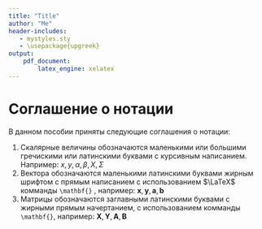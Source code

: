 ```yaml
---
title: "Title"
author: "Me"
header-includes:
   - mystyles.sty
   - \usepackage{upgreek}
output:
    pdf_document:
        latex_engine: xelatex
---
```

# Соглашение о нотации
В данном пособии приняты следующие соглашения о нотации: 
1. Скалярные величины обозначаются маленькими или большими гречискими или латинскими буквами с курсивным написанием. Например: $x, y, \alpha, \beta, X, \Sigma$
2. Вектора обозначаются маленькими латинскими буквами жирным шрифтом с прямым написанием с использованием $\LaTeX$ комманды `\mathbf{}` , например: $\mathbf{x}, \mathbf{y}, \mathbf{a}, \mathbf{b}$
3. Матрицы обозначаются заглавными латинскими буквами с жирными прямым начертанием, с использованием комманды `\mathbf{}`, например: $\mathbf{X}, \mathbf{Y}, \mathbf{A}, \mathbf{B}$



